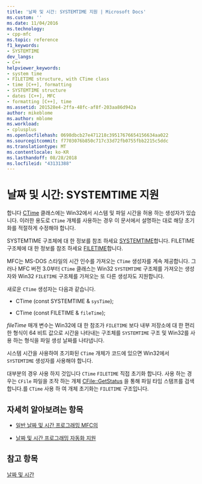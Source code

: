 ```yaml
---
title: '날짜 및 시간: SYSTEMTIME 지원 | Microsoft Docs'
ms.custom: ''
ms.date: 11/04/2016
ms.technology:
- cpp-mfc
ms.topic: reference
f1_keywords:
- SYSTEMTIME
dev_langs:
- C++
helpviewer_keywords:
- system time
- FILETIME structure, with CTime class
- time [C++], formatting
- SYSTEMTIME structure
- dates [C++], MFC
- formatting [C++], time
ms.assetid: 201528e4-2ffa-48fc-af8f-203aa86d942a
author: mikeblome
ms.author: mblome
ms.workload:
- cplusplus
ms.openlocfilehash: 0698dbcb27e471218c39517676654156634aa022
ms.sourcegitcommit: f7703076b850c717c33d72fb0755fbb2215c5ddc
ms.translationtype: MT
ms.contentlocale: ko-KR
ms.lasthandoff: 08/28/2018
ms.locfileid: "43131388"
---
```

# <a name="date-and-time-systemtime-support"></a>날짜 및 시간: SYSTEMTIME 지원
합니다 [CTime](../atl-mfc-shared/reference/ctime-class.md) 클래스에는 Win32에서 시스템 및 파일 시간을 허용 하는 생성자가 있습니다. 이러한 용도로 `CTime` 개체를 사용하는 경우 이 문서에서 설명하는 대로 해당 초기화를 적절하게 수정해야 합니다.  
  
 SYSTEMTIME 구조체에 대 한 정보를 참조 하세요 [SYSTEMTIME](../mfc/reference/systemtime-structure1.md)합니다. FILETIME 구조체에 대 한 정보를 참조 하세요 [FILETIME](../mfc/reference/filetime-structure.md)합니다.  
  
 MFC는 MS-DOS 스타일의 시간 인수를 가져오는 `CTime` 생성자를 계속 제공합니다. 그러나 MFC 버전 3.0부터 `CTime` 클래스는 Win32 `SYSTEMTIME` 구조체를 가져오는 생성자와 Win32 `FILETIME` 구조체를 가져오는 또 다른 생성자도 지원합니다.  
  
 새로운 `CTime` 생성자는 다음과 같습니다.  
  
-   CTime (const SYSTEMTIME & `sysTime`);  
  
-   CTime (const FILETIME & `fileTime`);  
  
 *fileTime* 매개 변수는 Win32에 대 한 참조가 `FILETIME` 보다 내부 저장소에 대 한 편리한 형식이 64 비트 값으로 시간을 나타내는 구조체를 `SYSTEMTIME` 구조 및 Win32를 사용 하는 형식을 파일 생성 날짜를 나타냅니다.  
  
 시스템 시간을 사용하여 초기화된 `CTime` 개체가 코드에 있으면 Win32에서 `SYSTEMTIME` 생성자를 사용해야 합니다.  
  
 대부분의 경우 사용 하지 것입니다 `CTime` `FILETIME` 직접 초기화 합니다. 사용 하는 경우는 `CFile` 파일을 조작 하는 개체 [CFile::GetStatus](../mfc/reference/cfile-class.md#getstatus) 을 통해 파일 타임 스탬프를 검색 합니다.를 `CTime` 사용 하 여 개체 초기화는 `FILETIME` 구조입니다.  
  
## <a name="what-do-you-want-to-know-more-about"></a>자세히 알아보려는 항목  
  
-   [일반 날짜 및 시간 프로그래밍 MFC의](../atl-mfc-shared/date-and-time.md)  
  
-   [날짜 및 시간 프로그래밍 자동화 지원](../atl-mfc-shared/date-and-time-automation-support.md)  
  
## <a name="see-also"></a>참고 항목  
 [날짜 및 시간](../atl-mfc-shared/date-and-time.md)

